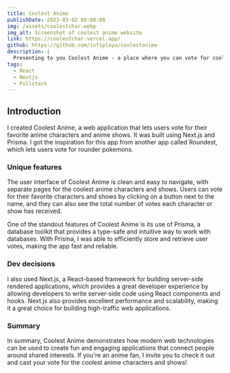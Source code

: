 ```yaml
---
title: Coolest Anime
publishDate: 2023-03-02 00:00:00
img: /assets/coolestchar.webp
img_alt: Screenshot of coolest anime website
link: https://coolestchar.vercel.app/
github: https://github.com/infiplaya/coolestanime
description: |
  Presenting to you Coolest Anime - a place where you can vote for coolest animes and characters. Inspired by roundest.
tags:
  - React
  - Nextjs
  - Fullstack
---
```


## Introduction
I created Coolest Anime, a web application that lets users vote for their favorite anime characters and anime shows. It was built using Next.js and Prisma. I got the inspiration for this app from another app called Roundest, which lets users vote for rounder pokemons.

### Unique features
The user interface of Coolest Anime is clean and easy to navigate, with separate pages for the coolest anime characters and shows. Users can vote for their favorite characters and shows by clicking on a button next to the name, and they can also see the total number of votes each character or show has received.

One of the standout features of Coolest Anime is its use of Prisma, a database toolkit that provides a type-safe and intuitive way to work with databases. With Prisma, I was able to efficiently store and retrieve user votes, making the app fast and reliable.

### Dev decisions
I also used Next.js, a React-based framework for building server-side rendered applications, which provides a great developer experience by allowing developers to write server-side code using React components and hooks. Next.js also provides excellent performance and scalability, making it a great choice for building high-traffic web applications.

### Summary
In summary, Coolest Anime demonstrates how modern web technologies can be used to create fun and engaging applications that connect people around shared interests. If you're an anime fan, I invite you to check it out and cast your vote for the coolest anime characters and shows!